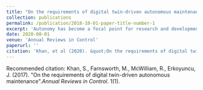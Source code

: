 ```yaml
---
title: "On the requirements of digital twin-driven autonomous maintenance"
collection: publications
permalink: /publication/2018-10-01-paper-title-number-1
excerpt: 'Autonomy has become a focal point for research and development in many industries. Whilst this was traditionally achieved by modelling self-engineering behaviours at the component-level, efforts are now being focused on the sub-system and system-level through advancements in artificial intelligence. Exploiting its benefits requires some innovative thinking to integrate overarching concepts from big data analysis, digitisation, sensing, optimisation, information technology, and systems engineering. With recent developments in Industry 4.0, machine learning and digital twin, there has been a growing interest in adapting these concepts to achieve autonomous maintenance; the automation of predictive maintenance scheduling directly from operational data and for in-built repair at the systems-level. However, there is still ambiguity whether state-of-the-art developments are truly autonomous or they simply automate a process. In light of this, it is important to present the current perspectives about where the technology stands today and indicate possible routes for the future. As a result, this effort focuses on recent trends in autonomous maintenance before moving on to discuss digital twin as a vehicle for decision making from the viewpoint of requirements, whilst the role of AI in assisting with this process is also explored. A suggested framework for integrating digital twin strategies within maintenance models is also discussed. Finally, the article looks towards future directions on the likely evolution and implications for its development as a sustainable technology.'
date: 2020-08-01
venue: 'Annual Reviews in Control'
paperurl: ''
citation: 'Khan, et al (2020). &quot;On the requirements of digital twin-driven autonomous maintenance.&quot; <i>Annual Reviews in Control</i>. 1(1).'
---
```


Recommended citation: Khan, S., Farnsworth, M., McWilliam, R., Erkoyuncu, J. (2017). "On the requirements of digital twin-driven autonomous maintenance".<i>Annual Reviews in Control</i>. 1(1).
